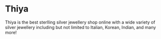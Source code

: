 # Thiya
Thiya is the best sterlling silver jewellery shop online with a wide variety of silver jewellery including but not limited to Italian, Korean, Indian, and many more!
